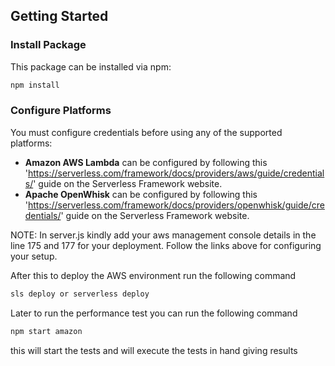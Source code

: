 

## Getting Started

### Install Package

This package can be installed via npm:

```bash
npm install
```

### Configure Platforms

You must configure credentials before using any of the supported platforms:

* **Amazon AWS Lambda** can be configured by following this  'https://serverless.com/framework/docs/providers/aws/guide/credentials/' guide  on the Serverless Framework website.
* **Apache OpenWhisk** can be configured by following this 'https://serverless.com/framework/docs/providers/openwhisk/guide/credentials/' guide on the Serverless Framework website.

NOTE: In server.js kindly add your aws management console details in the line 175 and 177 for your deployment. Follow the links above for configuring your setup. 

After this to deploy the AWS environment run the following command

```bash
sls deploy or serverless deploy
```

Later to run the performance test you can run the following command

```bash
npm start amazon
```

this will start the tests and will execute the tests in hand giving results
